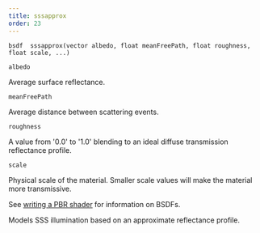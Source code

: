 ```yaml
---
title: sssapprox
order: 23
---
```

`bsdf  sssapprox(vector albedo, float meanFreePath, float roughness, float scale, ...)`

`albedo`

Average surface reflectance.

`meanFreePath`

Average distance between scattering events.

`roughness`

A value from '0.0' to '1.0' blending to an ideal diffuse transmission reflectance profile.

`scale`

Physical scale of the material. Smaller scale values will make the material more transmissive.

See [writing a PBR shader](../pbr.html) for information on BSDFs.

Models SSS illumination based on an approximate reflectance profile.
